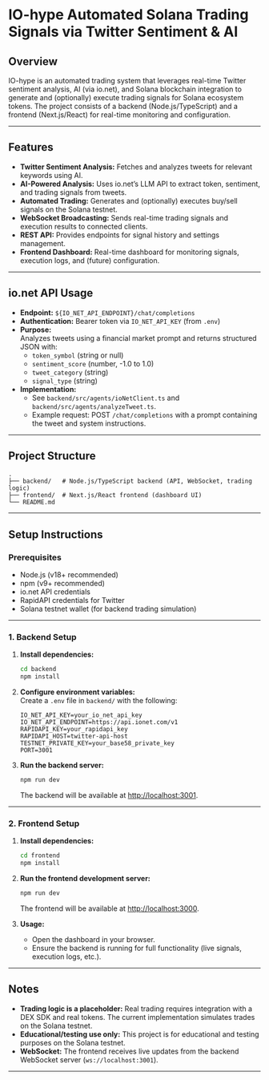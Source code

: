 # IO-hype Automated Solana Trading Signals via Twitter Sentiment & AI

## Overview

IO-hype is an automated trading system that leverages real-time Twitter sentiment analysis, AI (via io.net), and Solana blockchain integration to generate and (optionally) execute trading signals for Solana ecosystem tokens. The project consists of a backend (Node.js/TypeScript) and a frontend (Next.js/React) for real-time monitoring and configuration.

---

## Features

- **Twitter Sentiment Analysis:** Fetches and analyzes tweets for relevant keywords using AI.
- **AI-Powered Analysis:** Uses io.net’s LLM API to extract token, sentiment, and trading signals from tweets.
- **Automated Trading:** Generates and (optionally) executes buy/sell signals on the Solana testnet.
- **WebSocket Broadcasting:** Sends real-time trading signals and execution results to connected clients.
- **REST API:** Provides endpoints for signal history and settings management.
- **Frontend Dashboard:** Real-time dashboard for monitoring signals, execution logs, and (future) configuration.

---

## io.net API Usage

- **Endpoint:** `${IO_NET_API_ENDPOINT}/chat/completions`
- **Authentication:** Bearer token via `IO_NET_API_KEY` (from `.env`)
- **Purpose:**  
  Analyzes tweets using a financial market prompt and returns structured JSON with:
  - `token_symbol` (string or null)
  - `sentiment_score` (number, -1.0 to 1.0)
  - `tweet_category` (string)
  - `signal_type` (string)
- **Implementation:**  
  - See `backend/src/agents/ioNetClient.ts` and `backend/src/agents/analyzeTweet.ts`.
  - Example request: POST `/chat/completions` with a prompt containing the tweet and system instructions.

---

## Project Structure

```
.
├── backend/   # Node.js/TypeScript backend (API, WebSocket, trading logic)
├── frontend/  # Next.js/React frontend (dashboard UI)
└── README.md
```

---

## Setup Instructions

### Prerequisites

- Node.js (v18+ recommended)
- npm (v9+ recommended)
- io.net API credentials
- RapidAPI credentials for Twitter
- Solana testnet wallet (for backend trading simulation)

---

### 1. Backend Setup

1. **Install dependencies:**
   ```bash
   cd backend
   npm install
   ```

2. **Configure environment variables:**  
   Create a `.env` file in `backend/` with the following:
   ```
   IO_NET_API_KEY=your_io_net_api_key
   IO_NET_API_ENDPOINT=https://api.ionet.com/v1
   RAPIDAPI_KEY=your_rapidapi_key
   RAPIDAPI_HOST=twitter-api-host
   TESTNET_PRIVATE_KEY=your_base58_private_key
   PORT=3001
   ```

3. **Run the backend server:**
   ```bash
   npm run dev
   ```
   The backend will be available at [http://localhost:3001](http://localhost:3001).

---

### 2. Frontend Setup

1. **Install dependencies:**
   ```bash
   cd frontend
   npm install
   ```

2. **Run the frontend development server:**
   ```bash
   npm run dev
   ```
   The frontend will be available at [http://localhost:3000](http://localhost:3000).

3. **Usage:**  
   - Open the dashboard in your browser.
   - Ensure the backend is running for full functionality (live signals, execution logs, etc.).

---

## Notes

- **Trading logic is a placeholder:** Real trading requires integration with a DEX SDK and real tokens. The current implementation simulates trades on the Solana testnet.
- **Educational/testing use only:** This project is for educational and testing purposes on the Solana testnet.
- **WebSocket:** The frontend receives live updates from the backend WebSocket server (`ws://localhost:3001`).

---


